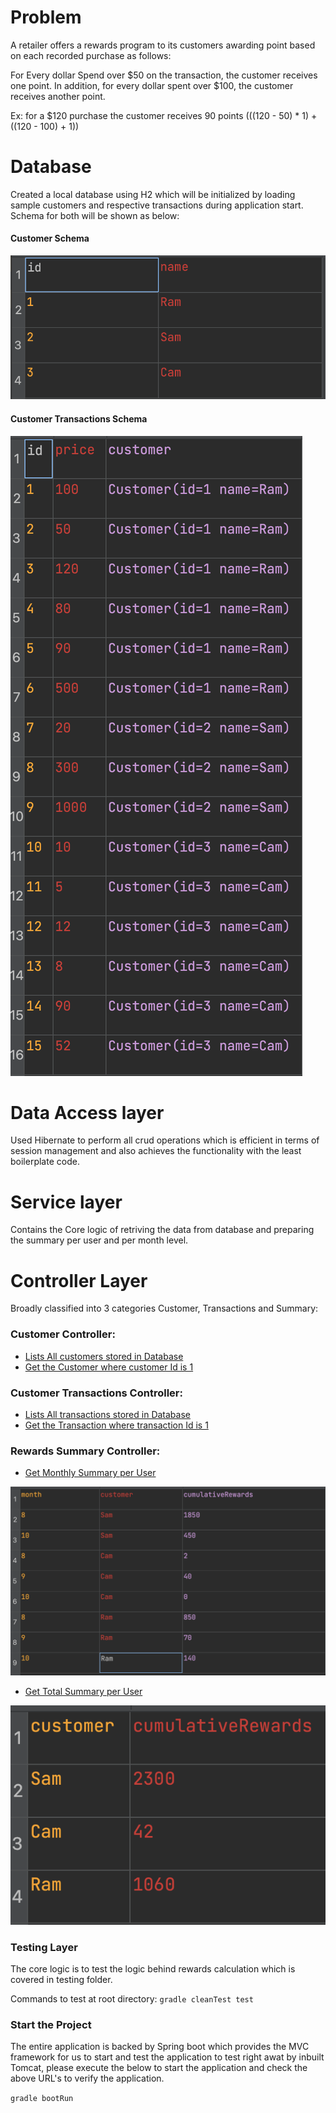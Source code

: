 # Problem

A retailer offers a rewards program to its customers awarding point based on each recorded
purchase as follows:

For Every dollar Spend over $50 on the transaction, the customer receives one point. In addition,
for every dollar spent over $100, the customer receives another point.

Ex: for a $120 purchase the customer receives 90 points (((120 - 50) * 1) + ((120 - 100) + 1))

# Database

Created a local database using H2 which will be initialized by loading sample customers and
respective transactions during application start. Schema for both will be shown as below:

#### Customer Schema

![Customer Schema](https://github.com/krishnasuhas/retailer-rewards/blob/master/src/main/resources/images/Screen%20Shot%202022-11-14%20at%203.40.32%20AM.png?raw=true "Customer Schema")

#### Customer Transactions Schema

![Customer Transactions](https://github.com/krishnasuhas/retailer-rewards/blob/master/src/main/resources/images/Screen%20Shot%202022-11-14%20at%203.42.38%20AM.png?raw=true "Customer Transactions Schema")

# Data Access layer

Used Hibernate to perform all crud operations which is efficient in terms of session management
and also achieves the functionality with the least boilerplate code.

# Service layer

Contains the Core logic of retriving the data from database and preparing the summary per user
and per month level.

# Controller Layer

Broadly classified into 3 categories Customer, Transactions and Summary:

### Customer Controller:

* [Lists All customers stored in Database](http://localhost:8080/customers)
* [Get the Customer where customer Id is 1](http://localhost:8080/customers/1)

### Customer Transactions Controller:

* [Lists All transactions stored in Database](http://localhost:8080/transactions)
* [Get the Transaction where transaction Id is 1](http://localhost:8080/transactions/1)

### Rewards Summary Controller:

* [Get Monthly Summary per User](http://localhost:8080/monthlySummary)

![Customer Schema](https://github.com/krishnasuhas/retailer-rewards/blob/master/src/main/resources/images/Screen%20Shot%202022-11-14%20at%203.43.17%20AM.png?raw=true "Customer Schema")


* [Get Total Summary per User](http://localhost:8080/totalSummary)

![Customer Schema](https://github.com/krishnasuhas/retailer-rewards/blob/master/src/main/resources/images/Screen%20Shot%202022-11-14%20at%203.43.39%20AM.png?raw=true "Customer Schema")


### Testing Layer

The core logic is to test the logic behind rewards calculation which is covered in testing folder.

Commands to test at root directory: `gradle cleanTest test`

### Start the Project

The entire application is backed by Spring boot which provides the MVC framework for us to start 
and test the application to test right awat by inbuilt Tomcat, please execute the below to start 
the application and check the above URL's to verify the application.

`gradle bootRun`